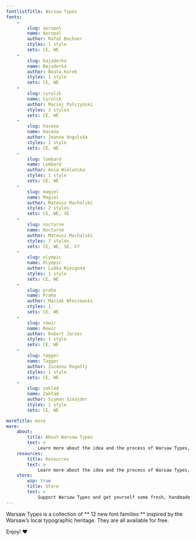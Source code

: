 ```yaml
---
fontlistTitle: Warsaw Types
fonts:
    -
        slug: apropal
        name: Apropal
        author: Rafał Buchner
        styles: 1 style
        sets: CE, WE
    -
        slug: bajaderka
        name: Bajaderka
        author: Beata Kurek
        styles: 1 style
        sets: CE, WE
    -
        slug: cyrulik
        name: Cyrulik
        author: Maciej Połczyński
        styles: 3 styles
        sets: CE, WE
    -
        slug: havana
        name: Havana
        author: Joanna Angulska
        styles: 1 style
        sets: CE, WE
    -
        slug: lombard
        name: Lombard
        author: Ania Wieluńska
        styles: 1 style
        sets: CE, WE
    -
        slug: magiel
        name: Magiel
        author: Mateusz Machalski
        styles: 2 styles
        sets: CE, WE, SE
    -
        slug: nocturne
        name: Nocturne
        author: Mateusz Machalski
        styles: 7 styles
        sets: CE, WE, SE, CY
    -
        slug: olympic
        name: Olympic
        author: Ludka Niezgoda
        styles: 1 style
        sets: CE, WE
    -
        slug: praho
        name: Praho
        author: Maciek Włoczewski
        styles: 1
        sets: CE, WE
    -
        slug: rewir
        name: Rewir
        author: Robert Jarzec
        styles: 1 style
        sets: CE, WE
    -
        slug: tagger
        name: Tagger
        author: Zuzanna Rogatty
        styles: 1 style
        sets: CE, WE
    -
        slug: zaklad
        name: Zakład
        author: Szymon Sznajder
        styles: 1 style
        sets: CE, WE

moreTitle: more
more:
    about:
        title: About Warsaw Types
        text: >
            Learn more about the idea and the process of Warsaw Types, see footage from the workshops, and check out the media coverage.
    resources:
        title: Resources
        text: >
            Learn more about the idea and the process of Warsaw Types, see footage from the workshops, and check out the media coverage.
    store:
        wip: true
        title: Store
        text: >
            Support Warsaw Types and get yourself some fresh, handmade typographic products from limitted edition.
---
```

Warsaw Types is a collection of
** 12 new font families **
inspired by the Warsaw’s local typographic heritage. They are all available for free.

Enjoy!
&#10084;
